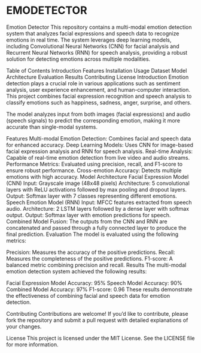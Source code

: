 # EMODETECTOR
Emotion Detector
This repository contains a multi-modal emotion detection system that analyzes facial expressions and speech data to recognize emotions in real time. The system leverages deep learning models, including Convolutional Neural Networks (CNN) for facial analysis and Recurrent Neural Networks (RNN) for speech analysis, providing a robust solution for detecting emotions across multiple modalities.

Table of Contents
Introduction
Features
Installation
Usage
Dataset
Model Architecture
Evaluation
Results
Contributing
License
Introduction
Emotion detection plays a crucial role in various applications such as sentiment analysis, user experience enhancement, and human-computer interaction. This project combines facial expression recognition and speech analysis to classify emotions such as happiness, sadness, anger, surprise, and others.

The model analyzes input from both images (facial expressions) and audio (speech signals) to predict the corresponding emotion, making it more accurate than single-modal systems.

Features
Multi-modal Emotion Detection: Combines facial and speech data for enhanced accuracy.
Deep Learning Models: Uses CNN for image-based facial expression analysis and RNN for speech analysis.
Real-time Analysis: Capable of real-time emotion detection from live video and audio streams.
Performance Metrics: Evaluated using precision, recall, and F1-score to ensure robust performance.
Cross-emotion Accuracy: Detects multiple emotions with high accuracy.
Model Architecture
Facial Expression Model (CNN)
Input: Grayscale image (48x48 pixels)
Architecture: 5 convolutional layers with ReLU activations followed by max pooling and dropout layers.
Output: Softmax layer with 7 classes representing different emotions.
Speech Emotion Model (RNN)
Input: MFCC features extracted from speech audio.
Architecture: 2 LSTM layers followed by a dense layer with softmax output.
Output: Softmax layer with emotion predictions for speech.
Combined Model
Fusion: The outputs from the CNN and RNN are concatenated and passed through a fully connected layer to produce the final prediction.
Evaluation
The model is evaluated using the following metrics:

Precision: Measures the accuracy of the positive predictions.
Recall: Measures the completeness of the positive predictions.
F1-score: A balanced metric combining precision and recall.
Results
The multi-modal emotion detection system achieved the following results:

Facial Expression Model Accuracy: 95%
Speech Model Accuracy: 90%
Combined Model Accuracy: 97%
F1-score: 0.96
These results demonstrate the effectiveness of combining facial and speech data for emotion detection.

Contributing
Contributions are welcome! If you’d like to contribute, please fork the repository and submit a pull request with detailed explanations of your changes.

License
This project is licensed under the MIT License. See the LICENSE file for more information.

